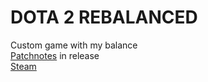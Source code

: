 # DOTA 2 REBALANCED
Custom game with my balance<br>
<a href="https://github.com/r41ngee/dota2rebalanced/releases/latest">Patchnotes</a> in release<br>
<a href="https://steamcommunity.com/sharedfiles/filedetails/?id=3569160577">Steam</a>
